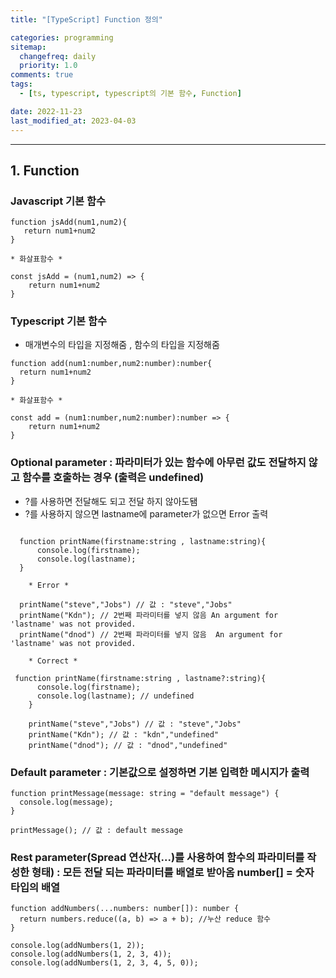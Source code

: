 ```yaml
---
title: "[TypeScript] Function 정의"

categories: programming
sitemap:
  changefreq: daily
  priority: 1.0
comments: true
tags:
  - [ts, typescript, typescript의 기본 함수, Function]

date: 2022-11-23
last_modified_at: 2023-04-03
---
```


---

## 1. Function

### Javascript 기본 함수

```
function jsAdd(num1,num2){
   return num1+num2
}

* 화살표함수 *

const jsAdd = (num1,num2) => {
    return num1+num2
}
```

### Typescript 기본 함수

- 매개변수의 타입을 지정해줌 , 함수의 타입을 지정해줌

```tsx
function add(num1:number,num2:number):number{
  return num1+num2
}

* 화살표함수 *

const add = (num1:number,num2:number):number => {
    return num1+num2
}

```

### Optional parameter : 파라미터가 있는 함수에 아무런 값도 전달하지 않고 함수를 호출하는 경우 (출력은 undefined)

- ?를 사용하면 전달해도 되고 전달 하지 않아도됌
- ?를 사용하지 않으면 lastname에 parameter가 없으면 Error 출력

```tsx

  function printName(firstname:string , lastname:string){
      console.log(firstname);
      console.log(lastname);
  }

	* Error *

  printName("steve","Jobs") // 값 : "steve","Jobs"
  printName("Kdn"); // 2번째 파라미터를 넣지 않음 An argument for 'lastname' was not provided.
  printName("dnod") // 2번째 파라미터를 넣지 않음  An argument for 'lastname' was not provided.

	* Correct *

 function printName(firstname:string , lastname?:string){
      console.log(firstname);
      console.log(lastname); // undefined
	}

	printName("steve","Jobs") // 값 : "steve","Jobs"
	printName("Kdn"); // 값 : "kdn","undefined"
	printName("dnod"); // 값 : "dnod","undefined"

```

### Default parameter : 기본값으로 설정하면 기본 입력한 메시지가 출력

```tsx
function printMessage(message: string = "default message") {
  console.log(message);
}

printMessage(); // 값 : default message
```

### Rest parameter(Spread 연산자(...)를 사용하여 함수의 파라미터를 작성한 형태) : 모든 전달 되는 파라미터를 배열로 받아옴 number[] = 숫자 타입의 배열

```tsx
function addNumbers(...numbers: number[]): number {
  return numbers.reduce((a, b) => a + b); //누산 reduce 함수
}

console.log(addNumbers(1, 2));
console.log(addNumbers(1, 2, 3, 4));
console.log(addNumbers(1, 2, 3, 4, 5, 0));
```
